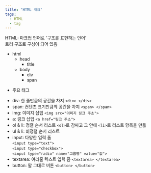 ```yaml
---
title: "HTML 개요"
tags:
  - HTML
  - tag
---
```


HTML: 마크업 언어로 '구조를 표현하는 언어'  
트리 구조로 구성이 되어 있음  
+ html
  + head
    - title
  + body
    - div
    - span

- 주요 태그  
+ div: 한 줄만큼의 공간을 차지  `<div> </div>`  
+ span: 컨텐츠 크기만큼의 공간을 차지  `<span> </span>`  
+ img: 이미지 삽입  `<img src="이미지 링크 주소">`  
+ a: 링크 삽입  `<a href="링크 주소">`  
+ ol & li: 정렬 순서 리스트  `<ol>`로 감싸고 그 안에 `<li>`로 리스트 항목을 만듦   
+ ul & li: 비정렬 순서 리스트  
+ input: 다양한 입력 폼  
`<input type="text">`  
`<input type="checkbox">`  
`<input type="radio" name="그룹명" value="값">`  
+ textarea: 여러줄 텍스트 입력 폼  `<textarea> </textarea>`  
+ button: 말 그대로 버튼  `<button> </button>`  
